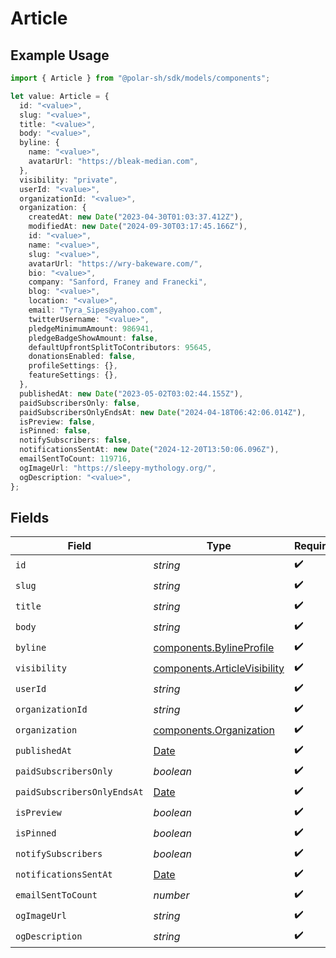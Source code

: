 # Article

## Example Usage

```typescript
import { Article } from "@polar-sh/sdk/models/components";

let value: Article = {
  id: "<value>",
  slug: "<value>",
  title: "<value>",
  body: "<value>",
  byline: {
    name: "<value>",
    avatarUrl: "https://bleak-median.com",
  },
  visibility: "private",
  userId: "<value>",
  organizationId: "<value>",
  organization: {
    createdAt: new Date("2023-04-30T01:03:37.412Z"),
    modifiedAt: new Date("2024-09-30T03:17:45.166Z"),
    id: "<value>",
    name: "<value>",
    slug: "<value>",
    avatarUrl: "https://wry-bakeware.com/",
    bio: "<value>",
    company: "Sanford, Franey and Franecki",
    blog: "<value>",
    location: "<value>",
    email: "Tyra_Sipes@yahoo.com",
    twitterUsername: "<value>",
    pledgeMinimumAmount: 986941,
    pledgeBadgeShowAmount: false,
    defaultUpfrontSplitToContributors: 95645,
    donationsEnabled: false,
    profileSettings: {},
    featureSettings: {},
  },
  publishedAt: new Date("2023-05-02T03:02:44.155Z"),
  paidSubscribersOnly: false,
  paidSubscribersOnlyEndsAt: new Date("2024-04-18T06:42:06.014Z"),
  isPreview: false,
  isPinned: false,
  notifySubscribers: false,
  notificationsSentAt: new Date("2024-12-20T13:50:06.096Z"),
  emailSentToCount: 119716,
  ogImageUrl: "https://sleepy-mythology.org/",
  ogDescription: "<value>",
};
```

## Fields

| Field                                                                                         | Type                                                                                          | Required                                                                                      | Description                                                                                   |
| --------------------------------------------------------------------------------------------- | --------------------------------------------------------------------------------------------- | --------------------------------------------------------------------------------------------- | --------------------------------------------------------------------------------------------- |
| `id`                                                                                          | *string*                                                                                      | :heavy_check_mark:                                                                            | N/A                                                                                           |
| `slug`                                                                                        | *string*                                                                                      | :heavy_check_mark:                                                                            | N/A                                                                                           |
| `title`                                                                                       | *string*                                                                                      | :heavy_check_mark:                                                                            | N/A                                                                                           |
| `body`                                                                                        | *string*                                                                                      | :heavy_check_mark:                                                                            | N/A                                                                                           |
| `byline`                                                                                      | [components.BylineProfile](../../models/components/bylineprofile.md)                          | :heavy_check_mark:                                                                            | N/A                                                                                           |
| `visibility`                                                                                  | [components.ArticleVisibility](../../models/components/articlevisibility.md)                  | :heavy_check_mark:                                                                            | N/A                                                                                           |
| `userId`                                                                                      | *string*                                                                                      | :heavy_check_mark:                                                                            | N/A                                                                                           |
| `organizationId`                                                                              | *string*                                                                                      | :heavy_check_mark:                                                                            | N/A                                                                                           |
| `organization`                                                                                | [components.Organization](../../models/components/organization.md)                            | :heavy_check_mark:                                                                            | N/A                                                                                           |
| `publishedAt`                                                                                 | [Date](https://developer.mozilla.org/en-US/docs/Web/JavaScript/Reference/Global_Objects/Date) | :heavy_check_mark:                                                                            | N/A                                                                                           |
| `paidSubscribersOnly`                                                                         | *boolean*                                                                                     | :heavy_check_mark:                                                                            | N/A                                                                                           |
| `paidSubscribersOnlyEndsAt`                                                                   | [Date](https://developer.mozilla.org/en-US/docs/Web/JavaScript/Reference/Global_Objects/Date) | :heavy_check_mark:                                                                            | N/A                                                                                           |
| `isPreview`                                                                                   | *boolean*                                                                                     | :heavy_check_mark:                                                                            | N/A                                                                                           |
| `isPinned`                                                                                    | *boolean*                                                                                     | :heavy_check_mark:                                                                            | N/A                                                                                           |
| `notifySubscribers`                                                                           | *boolean*                                                                                     | :heavy_check_mark:                                                                            | N/A                                                                                           |
| `notificationsSentAt`                                                                         | [Date](https://developer.mozilla.org/en-US/docs/Web/JavaScript/Reference/Global_Objects/Date) | :heavy_check_mark:                                                                            | N/A                                                                                           |
| `emailSentToCount`                                                                            | *number*                                                                                      | :heavy_check_mark:                                                                            | N/A                                                                                           |
| `ogImageUrl`                                                                                  | *string*                                                                                      | :heavy_check_mark:                                                                            | N/A                                                                                           |
| `ogDescription`                                                                               | *string*                                                                                      | :heavy_check_mark:                                                                            | N/A                                                                                           |